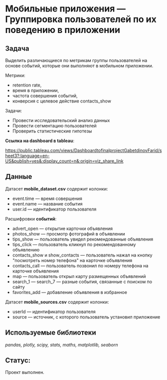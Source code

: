 # Мобильные приложения — Группировка пользователей по их поведению в приложении

## Задача

Выделить различающиеся по метрикам группы пользователей на основе событий, которые они выполняют в мобильном приложении.

Метрики:

- retention rate,
- время в приложении,
- частота совершения событий,
- конверсия с целевое действие contacts_show

Задачи:

- Провести исследовательский анализ данных
- Провести сегментацию пользователей
- Проверить статистические гипотезы


**Ссылка на dashboard в tableau**:

https://public.tableau.com/views/DashboardtofinalprojectGabetdinovFarid/sheet3?:language=en-US&publish=yes&:display_count=n&:origin=viz_share_link

## Данные

Датасет **mobile_dataset.csv** содержит колонки:

- event.time — время совершения
- event.name — название события
- user.id — идентификатор пользователя

Расшифровки **событий**:

- advert_open — открытие карточки объявления
- photos_show — просмотр фотографий в объявлении
- tips_show — пользователь увидел рекомендованные объявления
- tips_click — пользователь кликнул по рекомендованному объявлению
- contacts_show и show_contacts — пользователь нажал на кнопку "посмотреть номер телефона" на карточке объявления
- contacts_call — пользователь позвонил по номеру телефона на карточке объявления
- map — пользователь открыл карту размещенных объявлений
- search_1 — search_7 — разные события, связанные с поиском по сайту
- favorites_add — добавление объявления в избранное

Датасет **mobile_sources.csv** содержит колонки:

- userId — идентификатор пользователя
- source — источник, с которого пользователь установил приложение

## Используемые библиотеки

*pandas, plotly, scipy, stats, maths, matplotlib, seaborn*

## Статус:

Проект выполнен.
